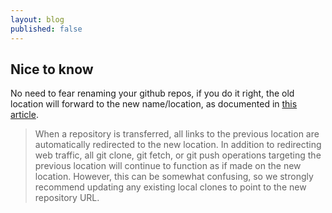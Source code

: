 ```yaml
---
layout: blog
published: false
---
```


## Nice to know

No need to fear renaming your github repos, if you do it right, the old location will forward to the new name/location, as documented in [this article](https://help.github.com/articles/how-to-transfer-a-repository#redirects-and-git-remotes).

> When a repository is transferred, all links to the previous location are automatically redirected to the new location.
In addition to redirecting web traffic, all git clone, git fetch, or git push operations targeting the previous location will continue to function as if made on the new location. However, this can be somewhat confusing, so we strongly recommend updating any existing local clones to point to the new repository URL.

